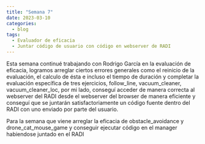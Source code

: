 ```yaml
---
title: "Semana 7"
date: 2023-03-10
categories:
  - blog
tags:
  - Evaluador de eficacia
  - Juntar código de usuario con código en webserver de RADI
---
```


Esta semana continué trabajando con Rodrigo García en la evaluación de eficacia, logramos arreglar ciertos errores generales como el reinicio de la evaluación, el calculo de ésta e incluso el tiempo de duración y completar la evaluación específica de tres ejercicios, follow_line, vacuum_cleaner, vacuum_cleaner_loc, por mi lado, conseguí acceder de manera correcta al webserver del RADI desde el webserver del browser de manera eficiente y conseguí que se juntarán satisfactoriamente un código fuente dentro del RADI con uno enviado por parte del usuario.

Para la semana que viene arreglar la eficacia de obstacle_avoidance y drone_cat_mouse_game y conseguir ejecutar código en el manager habiendose juntado en el RADI


